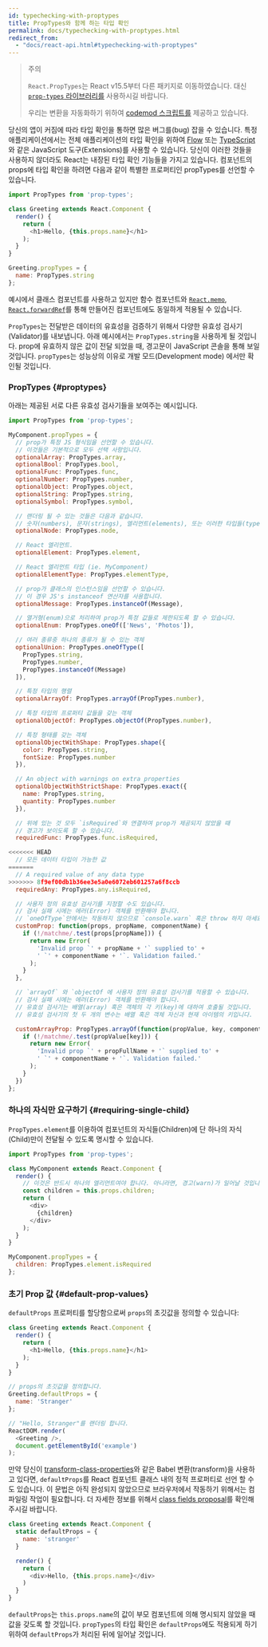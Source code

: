 ```yaml
---
id: typechecking-with-proptypes
title: PropTypes와 함께 하는 타입 확인
permalink: docs/typechecking-with-proptypes.html
redirect_from:
  - "docs/react-api.html#typechecking-with-proptypes"
---
```


> 주의
>
> `React.PropTypes`는 React v15.5부터 다른 패키지로 이동하였습니다. 대신 [`prop-types` 라이브러리를](https://www.npmjs.com/package/prop-types) 사용하시길 바랍니다.
>
> 우리는 변환을 자동화하기 위하여 [codemod 스크립트를](/blog/2017/04/07/react-v15.5.0.html#migrating-from-reactproptypes) 제공하고 있습니다.

당신의 앱이 커짐에 따라 타입 확인을 통하면 많은 버그를(bug) 잡을 수 있습니다. 특정 애플리케이션에서는 전체 애플리케이션의 타입 확인을 위하여 [Flow](https://flow.org/) 또는 [TypeScript](https://www.typescriptlang.org/)와 같은 JavaScript 도구(Extensions)를 사용할 수 있습니다. 당신이 이러한 것들을 사용하지 않더라도 React는 내장된 타입 확인 기능들을 가지고 있습니다. 컴포넌트의 props에 타입 확인을 하려면 다음과 같이 특별한 프로퍼티인 propTypes를 선언할 수 있습니다.

```javascript
import PropTypes from 'prop-types';

class Greeting extends React.Component {
  render() {
    return (
      <h1>Hello, {this.props.name}</h1>
    );
  }
}

Greeting.propTypes = {
  name: PropTypes.string
};
```

예시에서 클래스 컴포넌트를 사용하고 있지만 함수 컴포넌트와 [`React.memo`](/docs/react-api.html#reactmemo), [`React.forwardRef`](/docs/react-api.html#reactforwardref)를 통해 만들어진 컴포넌트에도 동일하게 적용될 수 있습니다.

`PropTypes`는 전달받은 데이터의 유효성을 검증하기 위해서 다양한 유효성 검사기(Validator)를 내보냅니다. 아래 예시에서는 `PropTypes.string`을 사용하게 될 것입니다. prop에 유효하지 않은 값이 전달 되었을 때, 경고문이 JavaScript 콘솔을 통해 보일 것입니다. `propTypes`는 성능상의 이유로 개발 모드(Development mode) 에서만 확인될 것입니다.

### PropTypes {#proptypes}

아래는 제공된 서로 다른 유효성 검사기들을 보여주는 예시입니다.

```javascript
import PropTypes from 'prop-types';

MyComponent.propTypes = {
  // prop가 특정 JS 형식임을 선언할 수 있습니다.
  // 이것들은 기본적으로 모두 선택 사항입니다.
  optionalArray: PropTypes.array,
  optionalBool: PropTypes.bool,
  optionalFunc: PropTypes.func,
  optionalNumber: PropTypes.number,
  optionalObject: PropTypes.object,
  optionalString: PropTypes.string,
  optionalSymbol: PropTypes.symbol,

  // 랜더링 될 수 있는 것들은 다음과 같습니다.
  // 숫자(numbers), 문자(strings), 엘리먼트(elements), 또는 이러한 타입들(types)을 포함하고 있는 배열(array) (혹은 배열의 fragment)
  optionalNode: PropTypes.node,

  // React 엘리먼트.
  optionalElement: PropTypes.element,

  // React 엘리먼트 타입 (ie. MyComponent)
  optionalElementType: PropTypes.elementType,

  // prop가 클래스의 인스턴스임을 선언할 수 있습니다.
  // 이 경우 JS's instanceof 연산자를 사용합니다.
  optionalMessage: PropTypes.instanceOf(Message),

  // 열거형(enum)으로 처리하여 prop가 특정 값들로 제한되도록 할 수 있습니다.
  optionalEnum: PropTypes.oneOf(['News', 'Photos']),

  // 여러 종류중 하나의 종류가 될 수 있는 객체
  optionalUnion: PropTypes.oneOfType([
    PropTypes.string,
    PropTypes.number,
    PropTypes.instanceOf(Message)
  ]),

  // 특정 타입의 행렬
  optionalArrayOf: PropTypes.arrayOf(PropTypes.number),

  // 특정 타입의 프로퍼티 값들을 갖는 객체
  optionalObjectOf: PropTypes.objectOf(PropTypes.number),

  // 특정 형태를 갖는 객체
  optionalObjectWithShape: PropTypes.shape({
    color: PropTypes.string,
    fontSize: PropTypes.number
  }),

  // An object with warnings on extra properties
  optionalObjectWithStrictShape: PropTypes.exact({
    name: PropTypes.string,
    quantity: PropTypes.number
  }),

  // 위에 있는 것 모두 `isRequired`와 연결하여 prop가 제공되지 않았을 때
  // 경고가 보이도록 할 수 있습니다.
  requiredFunc: PropTypes.func.isRequired,

<<<<<<< HEAD
  // 모든 데이터 타입이 가능한 값
=======
  // A required value of any data type
>>>>>>> 8f9ef00db1b36ee3e5a0e6072eb601257a6f8ccb
  requiredAny: PropTypes.any.isRequired,

  // 사용자 정의 유효성 검사기를 지정할 수도 있습니다.
  // 검사 실패 시에는 에러(Error) 객체를 반환해야 합니다.
  // `oneOfType`안에서는 작동하지 않으므로 `console.warn` 혹은 throw 하지 마세요.
  customProp: function(props, propName, componentName) {
    if (!/matchme/.test(props[propName])) {
      return new Error(
        'Invalid prop `' + propName + '` supplied to' +
        ' `' + componentName + '`. Validation failed.'
      );
    }
  },

  // `arrayOf` 와 `objectOf 에 사용자 정의 유효성 검사기를 적용할 수 있습니다.
  // 검사 실패 시에는 에러(Error) 객체를 반환해야 합니다.
  // 유효성 검사기는 배열(array) 혹은 객체의 각 키(key)에 대하여 호출될 것입니다.
  // 유효성 검사기의 첫 두 개의 변수는 배열 혹은 객체 자신과 현재 아이템의 키입니다.

  customArrayProp: PropTypes.arrayOf(function(propValue, key, componentName, location, propFullName) {
    if (!/matchme/.test(propValue[key])) {
      return new Error(
        'Invalid prop `' + propFullName + '` supplied to' +
        ' `' + componentName + '`. Validation failed.'
      );
    }
  })
};
```

### 하나의 자식만 요구하기 {#requiring-single-child}

`PropTypes.element`를 이용하여 컴포넌트의 자식들(Children)에 단 하나의 자식(Child)만이 전달될 수 있도록 명시할 수 있습니다.

```javascript
import PropTypes from 'prop-types';

class MyComponent extends React.Component {
  render() {
    // 이것은 반드시 하나의 엘리먼트여야 합니다. 아니라면, 경고(warn)가 일어날 것입니다.
    const children = this.props.children;
    return (
      <div>
        {children}
      </div>
    );
  }
}

MyComponent.propTypes = {
  children: PropTypes.element.isRequired
};
```

### 초기 Prop 값 {#default-prop-values}

`defaultProps` 프로퍼티를 할당함으로써 `props`의 초깃값을 정의할 수 있습니다:

```javascript
class Greeting extends React.Component {
  render() {
    return (
      <h1>Hello, {this.props.name}</h1>
    );
  }
}

// props의 초깃값을 정의합니다.
Greeting.defaultProps = {
  name: 'Stranger'
};

// "Hello, Stranger"를 랜더링 합니다.
ReactDOM.render(
  <Greeting />,
  document.getElementById('example')
);
```

만약 당신이 [transform-class-properties](https://babeljs.io/docs/plugins/transform-class-properties/)와 같은 Babel 변환(transform)을 사용하고 있다면, `defaultProps`를 React 컴포넌트 클래스 내의 정적 프로퍼티로 선언 할 수도 있습니다. 이 문법은 아직 완성되지 않았으므로 브라우저에서 작동하기 위해서는 컴파일링 작업이 필요합니다. 더 자세한 정보를 위해서 [class fields proposal](https://github.com/tc39/proposal-class-fields)를 확인해 주시길 바랍니다.

```javascript
class Greeting extends React.Component {
  static defaultProps = {
    name: 'stranger'
  }

  render() {
    return (
      <div>Hello, {this.props.name}</div>
    )
  }
}
```

`defaultProps`는 `this.props.name`의 값이 부모 컴포넌트에 의해 명시되지 않았을 때 값을 갖도록 할 것입니다. `propTypes`의 타입 확인은 `defaultProps`에도 적용되게 하기 위하여 `defaultProps`가 처리된 뒤에 일어날 것입니다.
